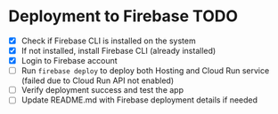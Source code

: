 # Deployment to Firebase TODO

- [x] Check if Firebase CLI is installed on the system
- [x] If not installed, install Firebase CLI (already installed)
- [x] Login to Firebase account
- [ ] Run `firebase deploy` to deploy both Hosting and Cloud Run service (failed due to Cloud Run API not enabled)
- [ ] Verify deployment success and test the app
- [ ] Update README.md with Firebase deployment details if needed
